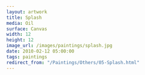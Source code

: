 ```yaml
---
layout: artwork
title: Splash
media: Oil
surface: Canvas
width: 12
height: 12
image_url: /images/paintings/splash.jpg
date: 2010-02-12 05:00:00
tags: paintings
redirect_from: "/Paintings/Others/05-Splash.html"
---
```

